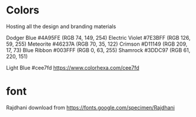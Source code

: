 # Colors
Hosting all the design and branding materials
 

Dodger Blue #4A95FE (RGB 74, 149, 254)
Electric Violet #7E3BFF (RGB 126, 59, 255)
Meteorite #46237A (RGB 70, 35, 122)
Crimson #D11149 (RGB 209, 17, 73)
Blue Ribbon #003FFF (RGB 0, 63, 255)
Shamrock #3DDC97 (RGB 61, 220, 151)


Light Blue #cee7fd https://www.colorhexa.com/cee7fd



# font
Rajdhani 
download from https://fonts.google.com/specimen/Rajdhani


